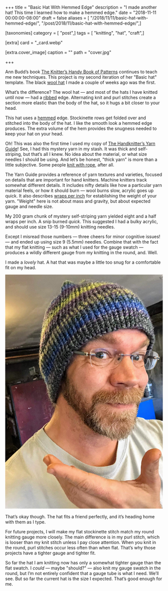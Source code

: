 +++
title = "Basic Hat With Hemmed Edge"
description = "I made another hat! This time I learned how to make a hemmed edge."
date = "2018-11-11 00:00:00-08:00"
draft = false
aliases = [ "/2018/11/11/basic-hat-with-hemmed-edge/", "/post/2018/11/basic-hat-with-hemmed-edge/",]

[taxonomies]
category = [ "post",]
tags = [ "knitting", "hat", "craft",]

[extra]
card = "_card.webp"

[extra.cover_image]
caption = ""
path = "cover.jpg"

+++

Ann Budd’s book [The Knitter’s Handy Book of
Patterns](https://www.goodreads.com/book/show/85015.Knitters_Handy_Book_Of_Patterns)
continues to teach me new techniques. This project is my second
iteration of her "Basic hat" template. The black [wool
hat](/post/2018/10/winter-hat-and-gloves/) I made a couple of weeks ago
was the first.

What’s the difference? The wool hat — and most of the hats I have
knitted until now — had a
[ribbed](https://www.dummies.com/crafts/knitting/knitting-stitches/how-to-rib-stitch/)
edge. Alternating knit and purl stitches create a section more elastic
than the body of the hat, so it hugs a bit closer to your head.

This hat uses a
[hemmed](http://www.vogueknitting.com/pattern_help/how-to/beyond_the_basics/hems)
edge. Stockinette rows get folded over and stitched into the body of the
hat. I like the smooth look a hemmed edge produces. The extra volume of
the hem provides the snugness needed to keep your hat on your head.

Oh\! This was also the first time I used my copy of [The Handknitter’s
Yarn
Guide](https://www.goodreads.com/book/show/13167139-the-handknitter-s-yarn-guide)\!
See, I had this mystery yarn in my stash. It was thick and
self-striping, but that’s all I knew. No idea about the material, or
what size needles I should be using. And let’s be honest, "thick yarn"
is more than a little subjective. Some people [knit with
rope](https://youtu.be/FKw-pjwaXz8), after all.

The Yarn Guide provides a reference of yarn textures and varieties,
focused on details that are important for hand knitters. Machine
knitters track somewhat different details. It includes nifty details
like how a particular yarn material feels, or how it should burn — wool
burns slow, acrylic goes up quick. It also describes [wraps per
inch](https://www.craftyarncouncil.com/standards/how-measure-wraps-inch-wpi)
for establishing the weight of your yarn. "Weight" here is not about
mass and gravity, but about expected gauge and needle size.

My 200 gram chunk of mystery self-striping yarn yielded eight and a half
wraps per inch. A snip burned *quick*. This suggested I had a bulky
acrylic, and should use size 13-15 (9-10mm) knitting needles.

Except I misread those numbers — three cheers for minor cognitive
issues\! — and ended up using size 9 (5.5mm) needles. Combine that with
the fact that my flat knitting — such as what I used for the gauge
swatch — produces a wildly different gauge from my knitting in the
round, and. Well.

I made a *lovely* hat. A hat that was maybe a little too snug for a
comfortable fit on my head.

![me wearing the hat](wearing-hat.jpg
  "The hat looks nice, but after a minute starts pinching my forehead")

That’s okay though. The hat fits a friend perfectly, and it’s heading
home with them as I type.

For future projects, I will make my flat stockinette stitch match my
round knitting gauge more closely. The main difference is in my purl
stitch, which is looser than my knit stitch unless I pay close
attention. When you knit in the round, purl stitches occur less often
than when flat. That’s why those projects have a tighter gauge and
tighter fit.

So far the hat I am knitting now has only a somewhat tighter gauge than
the flat swatch. I *could* — maybe "should?" — also knit my gauge swatch
in the round, but I’m not entirely confident that a gauge tube is what I
need. We’ll see. But so far the current hat is the size I expected.
That’s good enough for me.
